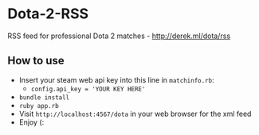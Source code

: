 # Dota-2-RSS
RSS feed for professional Dota 2 matches - http://derek.ml/dota/rss

How to use
----------
- Insert your steam web api key into this line in `matchinfo.rb`:
  - `config.api_key = 'YOUR KEY HERE'`
- `bundle install`
- `ruby app.rb`
- Visit `http://localhost:4567/dota` in your web browser for the xml feed
- Enjoy (:
